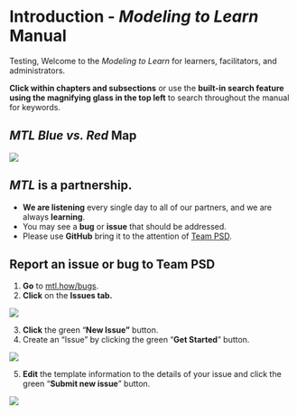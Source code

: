 # Introduction - *Modeling to Learn* Manual

Testing, Welcome to the *Modeling to Learn* for learners, facilitators, and administrators.

**Click within chapters and subsections** or use the **built-in search feature using the magnifying glass in the top left** to search throughout the manual for keywords.

## *MTL Blue vs. Red* Map

![](https://user-images.githubusercontent.com/59668647/109671072-9abe4080-7b28-11eb-94ae-c2a67b4d9a54.png)

## *MTL* is a partnership.

- **We are listening** every single day to all of our partners, and we are always **learning**.
- You may see a **bug** or **issue** that should be addressed.
- Please use **GitHub** bring it to the attention of [Team PSD](https://mtl.how/team).

## Report an issue or bug to Team PSD

1. **Go** to [mtl.how/bugs](https://mtl.how/bugs).
2. **Click** on the **Issues tab.**

![](https://user-images.githubusercontent.com/59668647/117360131-45c2e180-ae6d-11eb-8fcc-60a479401d0e.png)

3. **Click** the green “**New Issue”** button.
4. Create an “Issue” by clicking the green “**Get Started**” button.

![](https://user-images.githubusercontent.com/59668647/117360052-2926a980-ae6d-11eb-884a-d43a22e2d011.png)

5. **Edit** the template information to the details of your issue and click the green “**Submit new issue**” button.

![](https://user-images.githubusercontent.com/59668647/117360089-35126b80-ae6d-11eb-8472-f4ea154f4401.png)
